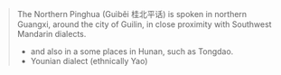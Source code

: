 
> The Northern Pinghua (Guìběi 桂北平话) is spoken in northern Guangxi, around the city of Guilin, in close proximity with Southwest Mandarin dialects.
> - and also in a some places in Hunan, such as Tongdao.
> - Younian dialect (ethnically Yao)

